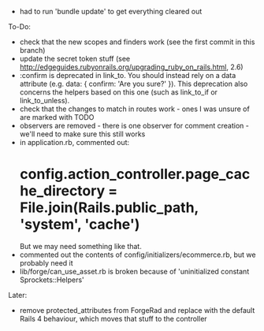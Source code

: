 * had to run 'bundle update' to get everything cleared out

To-Do:

* check that the new scopes and finders work (see the first commit in this branch)
* update the secret token stuff (see http://edgeguides.rubyonrails.org/upgrading_ruby_on_rails.html, 2.6)
* :confirm is deprecated in link_to.  You should instead rely on a data attribute
  (e.g. data: { confirm: 'Are you sure?' }).  This deprecation also concerns the helpers based on this one
  (such as link_to_if or link_to_unless).
* check that the changes to match in routes work - ones I was unsure of are marked with TODO
* observers are removed - there is one observer for comment creation - we'll need to make sure this still
  works
* in application.rb, commented out:
  # config.action_controller.page_cache_directory = File.join(Rails.public_path, 'system', 'cache')
  But we may need something like that.
* commented out the contents of config/initializers/ecommerce.rb, but we probably need it
* lib/forge/can_use_asset.rb is broken because of 'uninitialized constant Sprockets::Helpers'

Later:

* remove protected_attributes from ForgeRad and replace with the default Rails 4 behaviour, which moves
  that stuff to the controller

